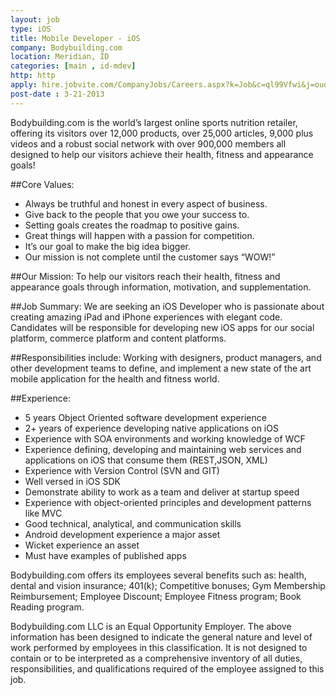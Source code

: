 ```yaml
---
layout: job
type: iOS
title: Mobile Developer - iOS
company: Bodybuilding.com
location: Meridian, ID
categories: [main , id-mdev]
http: http
apply: hire.jobvite.com/CompanyJobs/Careers.aspx?k=Job&c=ql99Vfwi&j=oudeXfwC
post-date : 3-21-2013
---
```


Bodybuilding.com is the world’s largest online sports nutrition retailer, offering its visitors over 12,000 products, over 25,000 articles, 9,000 plus videos and a robust social network with over 900,000 members all designed to help our visitors achieve their health, fitness and appearance goals!  
 
##Core Values:
* Always be truthful and honest in every aspect of business.
* Give back to the people that you owe your success to.
* Setting goals creates the roadmap to positive gains.
* Great things will happen with a passion for competition.
* It’s our goal to make the big idea bigger.
* Our mission is not complete until the customer says “WOW!”

##Our Mission:
To help our visitors reach their health, fitness and appearance goals through information, motivation, and supplementation.
 
##Job Summary:
We are seeking an iOS Developer who is passionate about creating amazing iPad and iPhone experiences with elegant code. Candidates will be responsible for developing new iOS apps for our social platform, commerce platform and content platforms.
 
##Responsibilities include:
Working with designers, product managers, and other development teams to define, and implement a new state of the art mobile application for the health and fitness world.
 
##Experience:
* 5 years Object Oriented software development experience
* 2+ years of experience developing native applications on iOS
* Experience with SOA environments and working knowledge of WCF
* Experience defining, developing and maintaining web services and applications on iOS that consume them (REST,JSON, XML)
* Experience with Version Control (SVN and GIT)
* Well versed in iOS SDK
* Demonstrate ability to work as a team and deliver at startup speed
* Experience with object-oriented principles and development patterns like MVC
* Good technical, analytical, and communication skills
* Android development experience a major asset
* Wicket experience an asset
* Must have examples of published apps

Bodybuilding.com offers its employees several benefits such as: health, dental and vision insurance; 401(k); Competitive bonuses; Gym Membership Reimbursement; Employee Discount; Employee Fitness program; Book Reading program.

Bodybuilding.com LLC is an Equal Opportunity Employer. The above information has been designed to indicate the general nature and level of work performed by employees in this classification.  It is not designed to contain or to be interpreted as a comprehensive inventory of all duties, responsibilities, and qualifications required of the employee assigned to this job.